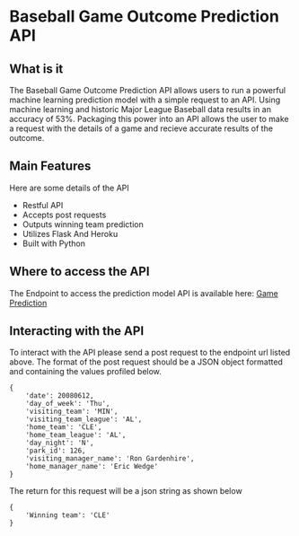 # Baseball Game Outcome Prediction API

## What is it

The Baseball Game Outcome Prediction API allows users to run a powerful machine learning prediction model with a simple request to an API. Using machine learning and historic Major League Baseball data results in an accuracy of 53%. Packaging this power into an API allows the user to make a request with the details of a game and recieve accurate results of the outcome.

## Main Features

Here are some details of the API

* Restful API
* Accepts post requests
* Outputs winning team prediction
* Utilizes Flask And Heroku
* Built with Python

## Where to access the API 

The Endpoint to access the prediction model API is available here:
[Game Prediction](https://baseball-game-predictor.herokuapp.com/)

## Interacting with the API

To interact with the API please send a post request to the endpoint url listed above.
The format of the post request should be a JSON object formatted and containing the values profiled below.

```
{
    'date': 20080612,
    'day_of_week': 'Thu',
    'visiting_team': 'MIN',
    'visiting_team_league': 'AL',
    'home_team': 'CLE',
    'home_team_league': 'AL',
    'day_night': 'N',
    'park_id': 126,
    'visiting_manager_name': 'Ron Gardenhire',
    'home_manager_name': 'Eric Wedge'
}
```

The return for this request will be a json string as shown below

```
{
    'Winning team': 'CLE'
}
```
